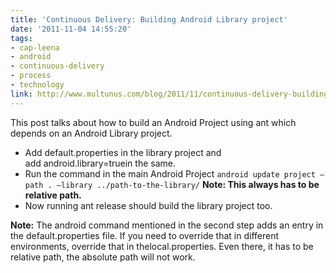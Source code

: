 ```yaml
---
title: 'Continuous Delivery: Building Android Library project'
date: '2011-11-04 14:55:20'
tags:
- cap-leena
- android
- continuous-delivery
- process
- technology
link: http://www.multunus.com/blog/2011/11/continuous-delivery-building-android-library-project/
---
```


This post talks about how to build an Android Project using ant which depends on an Android Library project.

- Add default.properties in the library project and add android.library=truein the same.
- Run the command in the main Android Project `android update project –path . –library ../path-to-the-library/` **Note: This always has to be relative path.**
- Now running ant release should build the library project too.

**Note:** The android command mentioned in the second step adds an entry in the default.properties file. If you need to override that in different environments, override that in thelocal.properties. Even there, it has to be relative path, the absolute path will not work.
